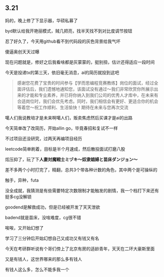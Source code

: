 ## 3.21

妈的，晚上修了下显示器，华硕私募了

byd默认给我开艳丽模式，贼几把亮，找半天找不到对比度调节按钮

忍了好久了，今天用github看不到代码段的灰色背景给我气坏

傻逼奥创天天过曝

现在问题就是，修好之后我看啥都是灰蒙蒙的，挺别扭，估计还得适应一段时间

今天是投递tx的第三天，依旧毫无消息，ai的简历就投到这吧

> 感谢您花费了宝贵的时间参与【学而思编程竞赛教练】岗位的面试，经过全面评估后，我们遗憾地通知您，该面试没有通过～我们非常欣赏你所展示出来的才能和专业素养，并已将你纳入到我们公司的优秀人才库中，在未来有合适岗位时，我们会优先考虑。同时，我们相信会有更好、更适合你的机会等着您～祝工作顺利、生活愉快！期待在未来与您再次交流

噶人们我说教培才是未来啊噶人们，贩卖焦虑然后买课才是ai的出路

今天简单改了改简历，开始allin go，毕竟春招和复试不一样

不过项目还没研究，过两天再编项目经历

leetcode简单刷着，目标是半个月速成，然后散投面试打磨八股

炫压抑了，玩了下**人妻対魔戦士ミヅキ～奴隶娼婦と苗床ダンジョン～**

差不多两个小时打完了，精翻，总共3个带各种计数的角色，其中两个是可操纵的

触手，异种，futa

没全成就，我猜测是有些需要特定次数限制才能触发的剧情，我一个档打下来还有挺多cg没解锁

goodend是解救成功，但是已经被开发了天天泄欲

badend就是苗床，没啥难度，cg很不错

唉唉，又开始幻想了

学习了三分钟后开始幻想自己又成功又有钱又有名

今天在考研群听说有个哥们傍上了北京有房的适龄青年，天天在二环大豪斯里面

又是有钱人，这世界哪来的那么多有钱人

有钱人这么多，怎么不能多我一个